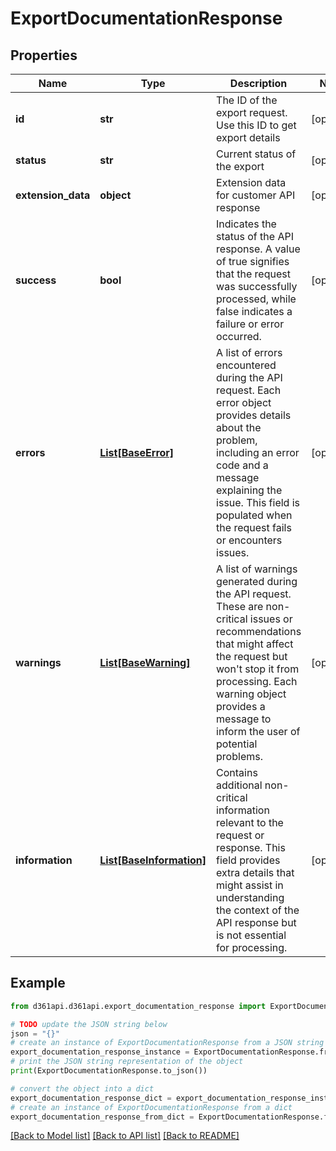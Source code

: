# ExportDocumentationResponse


## Properties

Name | Type | Description | Notes
------------ | ------------- | ------------- | -------------
**id** | **str** | The ID of the export request. Use this ID to get export details | [optional] 
**status** | **str** | Current status of the export | [optional] 
**extension_data** | **object** | Extension data for customer API response | [optional] 
**success** | **bool** | Indicates the status of the API response. A value of true signifies that the request was successfully processed, while false indicates a failure or error occurred. | [optional] 
**errors** | [**List[BaseError]**](BaseError.md) | A list of errors encountered during the API request. Each error object provides details about the problem, including an error code and a message explaining the issue. This field is populated when the request fails or encounters issues. | [optional] 
**warnings** | [**List[BaseWarning]**](BaseWarning.md) | A list of warnings generated during the API request. These are non-critical issues or recommendations that might affect the request but won&#39;t stop it from processing. Each warning object provides a message to inform the user of potential problems. | [optional] 
**information** | [**List[BaseInformation]**](BaseInformation.md) | Contains additional non-critical information relevant to the request or response. This field provides extra details that might assist in understanding the context of the API response but is not essential for processing. | [optional] 

## Example

```python
from d361api.d361api.export_documentation_response import ExportDocumentationResponse

# TODO update the JSON string below
json = "{}"
# create an instance of ExportDocumentationResponse from a JSON string
export_documentation_response_instance = ExportDocumentationResponse.from_json(json)
# print the JSON string representation of the object
print(ExportDocumentationResponse.to_json())

# convert the object into a dict
export_documentation_response_dict = export_documentation_response_instance.to_dict()
# create an instance of ExportDocumentationResponse from a dict
export_documentation_response_from_dict = ExportDocumentationResponse.from_dict(export_documentation_response_dict)
```
[[Back to Model list]](../README.md#documentation-for-models) [[Back to API list]](../README.md#documentation-for-api-endpoints) [[Back to README]](../README.md)


